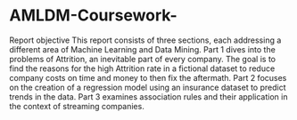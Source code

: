 # AMLDM-Coursework-
Report objective
This report consists of three sections, each addressing a different area of Machine Learning and Data Mining. Part 1 dives into the problems of Attrition, an inevitable part of every company. The goal is to find the reasons for the high Attrition rate in a fictional dataset to reduce company costs on time and money to then fix the aftermath. Part 2 focuses on the creation of a regression model using an insurance dataset to predict trends in the data. Part 3 examines association rules and their application in the context of streaming companies. 

